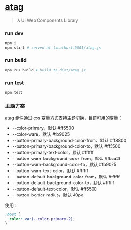 # [atag](https://developer.taobao.com/components/)
> A UI Web Components Library

### run dev

```bash
npm i
npm start # served at localhost:9001/atag.js
```

### run build

```bash
npm run build # build to dist/atag.js
```

### run test

```bash
npm test
```

### 主题方案

atag 组件通过 css 变量方式支持主题切换，目前可用的变量：

- --color-primary，默认 #ff5500
- --color-warn，默认 #fb9025
- --button-primary-background-color-from，默认 #ff8800
- --button-primary-background-color-to，默认 #ff5500
- --button-primary-text-color，默认 #ffffff
- --button-warn-background-color-from，默认 #fbca2f
- --button-warn-background-color-to，默认 #fb9025
- --button-warn-text-color，默认 #ffffff
- --button-default-background-color-from，默认 #ffffff
- --button-default-background-color-to，默认 #ffffff
- --button-default-text-color，默认 #ff5500
- --button-border-radius，默认 40px

使用：

```css
:host {
  color: var(--color-primary-2);
}
```
